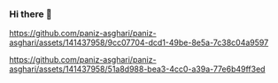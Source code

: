 ### Hi there 👋


https://github.com/paniz-asghari/paniz-asghari/assets/141437958/9cc07704-dcd1-49be-8e5a-7c38c04a9597



https://github.com/paniz-asghari/paniz-asghari/assets/141437958/51a8d988-bea3-4cc0-a39a-77e6b49ff3ed


